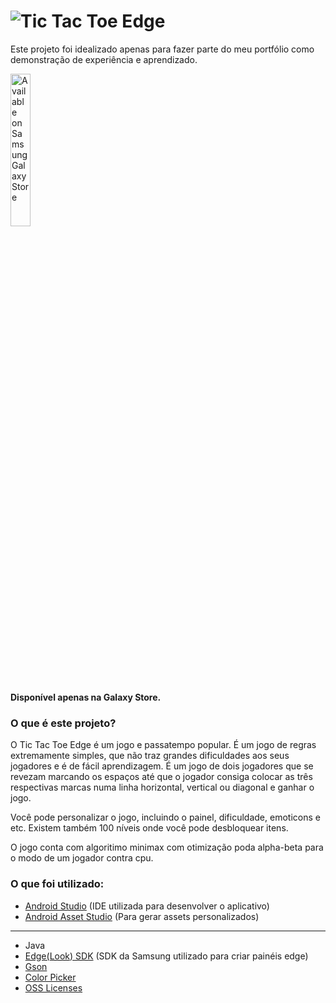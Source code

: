 # ![](https://lh3.googleusercontent.com/gUN60cX0MEdjT7dLDgc63ZKl0wiwL_EyHa02JbKh9uuiKIul3c5tMymBgxVMglvvTBWf=h450-rw?raw=true "Tic Tac Toe Edge")
Este projeto foi idealizado apenas para fazer parte do meu portfólio como demonstração de experiência e aprendizado.

<a href="https://galaxy.store/98TTT"><img src="https://img.samsungapps.com/seller/images/badges/galaxyStore/png_big/GalaxyStore_Portuguese(Brazil).png?3" alt="Available on Samsung Galaxy Store" width="25%"></a>

**Disponível apenas na Galaxy Store.**

### O que é este projeto?

O Tic Tac Toe Edge é um jogo e passatempo popular. É um jogo de regras extremamente simples, que não traz grandes dificuldades aos seus jogadores e é de fácil aprendizagem.
É um jogo de dois jogadores que se revezam marcando os espaços até que o jogador consiga colocar as três respectivas marcas numa linha horizontal, vertical ou diagonal e ganhar o jogo.

Você pode personalizar o jogo, incluindo o painel, dificuldade, emoticons e etc.
Existem também 100 níveis onde você pode desbloquear itens.

O jogo conta com algoritimo minimax com otimização poda alpha-beta para o modo de um jogador contra cpu.

### O que foi utilizado:

* [Android Studio](https://developer.android.com/studio) (IDE utilizada para desenvolver o aplicativo)
* [Android Asset Studio](http://romannurik.github.io/AndroidAssetStudio/index.html) (Para gerar assets personalizados)

<hr>

* Java
* [Edge(Look) SDK](https://developer.samsung.com/galaxy/edge) (SDK da Samsung utilizado para criar painéis edge)
* [Gson](https://github.com/google/gson)
* [Color Picker](https://github.com/jaredrummler/ColorPicker)
* [OSS Licenses](https://github.com/google/play-services-plugins/tree/master/oss-licenses-plugin)

